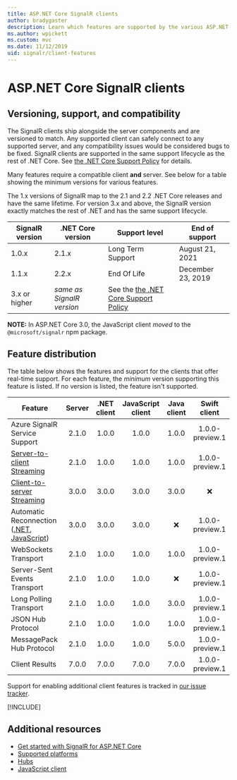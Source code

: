 ```yaml
---
title: ASP.NET Core SignalR clients
author: bradygaster
description: Learn which features are supported by the various ASP.NET Core SignalR clients.
ms.author: wpickett
ms.custom: mvc
ms.date: 11/12/2019
uid: signalr/client-features
---
```

# ASP.NET Core SignalR clients

## Versioning, support, and compatibility

The SignalR clients ship alongside the server components and are versioned to match. Any supported client can safely connect to any supported server, and any compatibility issues would be considered bugs to be fixed. SignalR clients are supported in the same support lifecycle as the rest of .NET Core. See [the .NET Core Support Policy](https://dotnet.microsoft.com/platform/support/policy/dotnet-core) for details.

Many features require a compatible client **and** server. See below for a table showing the minimum versions for various features.

The 1.x versions of SignalR map to the 2.1 and 2.2 .NET Core releases and have the same lifetime. For version 3.x and above, the SignalR version exactly matches the rest of .NET and has the same support lifecycle.

| SignalR version | .NET Core version | Support level | End of support |
| - | - | - | - |
| 1.0.x | 2.1.x | Long Term Support | August 21, 2021 |
| 1.1.x | 2.2.x | End Of Life | December 23, 2019 |
| 3.x or higher | *same as SignalR version* | See the [the .NET Core Support Policy](https://dotnet.microsoft.com/platform/support/policy/dotnet-core) |

**NOTE:** In ASP.NET Core 3.0, the JavaScript client *moved* to the `@microsoft/signalr` npm package.

## Feature distribution

The table below shows the features and support for the clients that offer real-time support. For each feature, the *minimum* version supporting this feature is listed. If no version is listed, the feature isn't supported.

| Feature | Server | .NET client | JavaScript client | Java client | Swift client |
| ---- | :-: | :-: | :-: | :-: | :-: |
| Azure SignalR Service Support |2.1.0|1.0.0|1.0.0|1.0.0|1.0.0-preview.1|
| [Server-to-client Streaming](xref:signalr/streaming)          |2.1.0|1.0.0|1.0.0|1.0.0|1.0.0-preview.1|
| [Client-to-server Streaming](xref:signalr/streaming)          |3.0.0|3.0.0|3.0.0|3.0.0|❌|
| Automatic Reconnection ([.NET](xref:signalr/dotnet-client#handle-lost-connection), [JavaScript](xref:signalr/javascript-client#reconnect-clients))          |3.0.0|3.0.0|3.0.0|❌|1.0.0-preview.1|
| WebSockets Transport |2.1.0|1.0.0|1.0.0|1.0.0|1.0.0-preview.1|
| Server-Sent Events Transport |2.1.0|1.0.0|1.0.0|❌|1.0.0-preview.1|
| Long Polling Transport |2.1.0|1.0.0|1.0.0|3.0.0|1.0.0-preview.1|
| JSON Hub Protocol |2.1.0|1.0.0|1.0.0|1.0.0|1.0.0-preview.1|
| MessagePack Hub Protocol |2.1.0|1.0.0|1.0.0|5.0.0|1.0.0-preview.1|
| Client Results |7.0.0|7.0.0|7.0.0|7.0.0|1.0.0-preview.1|

Support for enabling additional client features is tracked in [our issue tracker](https://github.com/dotnet/AspNetCore/issues).

[!INCLUDE[](~/includes/SignalR/es6.md)]

## Additional resources

* [Get started with SignalR for ASP.NET Core](xref:tutorials/signalr)
* [Supported platforms](xref:signalr/supported-platforms)
* [Hubs](xref:signalr/hubs)
* [JavaScript client](xref:signalr/javascript-client)
